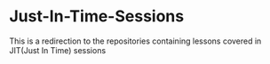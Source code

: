 # Just-In-Time-Sessions
This is a redirection to the repositories containing lessons covered in JIT(Just In Time) sessions
